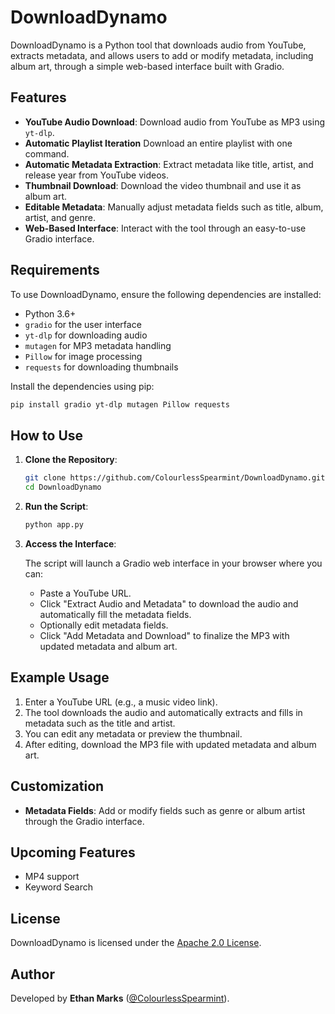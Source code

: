 # DownloadDynamo

DownloadDynamo is a Python tool that downloads audio from YouTube, extracts metadata, and allows users to add or modify metadata, including album art, through a simple web-based interface built with Gradio.

## Features
- **YouTube Audio Download**: Download audio from YouTube as MP3 using `yt-dlp`.
- **Automatic Playlist Iteration** Download an entire playlist with one command.
- **Automatic Metadata Extraction**: Extract metadata like title, artist, and release year from YouTube videos.
- **Thumbnail Download**: Download the video thumbnail and use it as album art.
- **Editable Metadata**: Manually adjust metadata fields such as title, album, artist, and genre.
- **Web-Based Interface**: Interact with the tool through an easy-to-use Gradio interface.

## Requirements

To use DownloadDynamo, ensure the following dependencies are installed:

- Python 3.6+
- `gradio` for the user interface
- `yt-dlp` for downloading audio
- `mutagen` for MP3 metadata handling
- `Pillow` for image processing
- `requests` for downloading thumbnails

Install the dependencies using pip:

```bash
pip install gradio yt-dlp mutagen Pillow requests
```

## How to Use

1. **Clone the Repository**:

    ```bash
    git clone https://github.com/ColourlessSpearmint/DownloadDynamo.git
    cd DownloadDynamo
    ```

2. **Run the Script**:

    ```bash
    python app.py
    ```

3. **Access the Interface**:

   The script will launch a Gradio web interface in your browser where you can:

   - Paste a YouTube URL.
   - Click "Extract Audio and Metadata" to download the audio and automatically fill the metadata fields.
   - Optionally edit metadata fields.
   - Click "Add Metadata and Download" to finalize the MP3 with updated metadata and album art.

## Example Usage

1. Enter a YouTube URL (e.g., a music video link).
2. The tool downloads the audio and automatically extracts and fills in metadata such as the title and artist.
3. You can edit any metadata or preview the thumbnail.
4. After editing, download the MP3 file with updated metadata and album art.

## Customization

- **Metadata Fields**: Add or modify fields such as genre or album artist through the Gradio interface.

## Upcoming Features

- MP4 support
- Keyword Search

## License

DownloadDynamo is licensed under the [Apache 2.0 License](https://www.apache.org/licenses/LICENSE-2.0).

## Author

Developed by **Ethan Marks** ([@ColourlessSpearmint](https://github.com/ColourlessSpearmint)).
